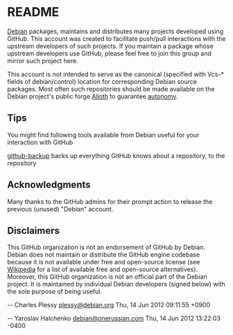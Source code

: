 README
======

[Debian](http:www.debian.org) packages, maintains and distributes many
projects developed using GitHub.  This account was created to facilitate
push/pull interactions with the upstream developers of such projects.  If
you maintain a package whose upstream developers use GitHub, please feel
free to join this group and mirror such project here.

This account is not intended to serve as the canonical (specified with
Vcs-* fields of debian/control) location for corresponding Debian
source packages.  Most often such repositories should be made
available on the Debian project's public forge
[Alioth](http:git.debian.org) to guarantee
[autonomy](http://web.archive.org/web/20081002034726/http://autonomo.us/2008/07/franklin-street-statement/).


Tips
----

You might find following tools available from Debian useful for
your interaction with GitHub

 [github-backup](http://guthub.com/joeyh/github-backup)
   backs up everything GitHub knows about a repository, to the repository


Acknowledgments
---------------

Many thanks to the GitHub admins for their prompt action to release the
previous (unused) "Debian" account.


Disclaimers
-----------

This GitHub organization is not an endorsement of GitHub by Debian.
Debian does not maintain or distribute the GitHub engine codebase
because it is not available under free and open-source license (see
[Wikipedia](http://en.wikipedia.org/wiki/Forge_%28software%29) for a
list of available free and open-source alternatives).  Moreover, this
GitHub organization is not an official part of the Debian project.  It
is maintained by individual Debian developers (signed below) with the
sole purpose of being useful.

  -- Charles Plessy <plessy@debian.org>  Thu, 14 Jun 2012 09:11:55 +0900

  -- Yaroslav Halchenko <debian@onerussian.com>  Thu, 14 Jun 2012 13:22:03 -0400
